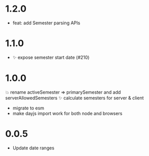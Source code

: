 # 1.2.0

 - feat: add Semester parsing APIs

# 1.1.0

 - :sparkles: expose semester start date (#210)

# 1.0.0

:boom: rename activeSemester => primarySemester and add serverAllowedSemesters
:sparkles: calculate semesters for server & client

 - migrate to esm
 - make dayjs import work for both node and browsers

# 0.0.5

 - Update date ranges

